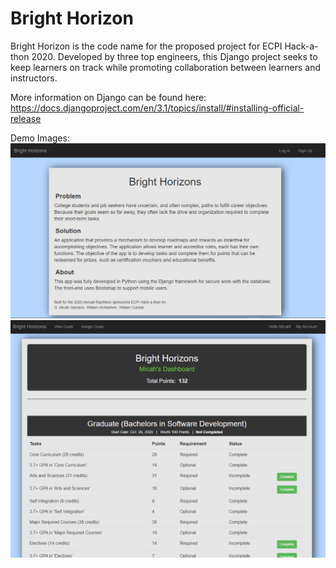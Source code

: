 # Bright Horizon
Bright Horizon is the code name for the proposed project for ECPI Hack-a-thon 2020. 
Developed by three top engineers, this Django project seeks to keep learners on track while promoting 
collaboration between learners and instructors.

More information on Django can be found here:</br>
https://docs.djangoproject.com/en/3.1/topics/install/#installing-official-release

Demo Images:
![DemoImage1](https://github.com/sysadmin777/BrightHorizon/blob/main/BrightHorizon/static/images/DemoImage1.png)
![DemoImage2](https://github.com/sysadmin777/BrightHorizon/blob/main/BrightHorizon/static/images/DemoImage2.png)

